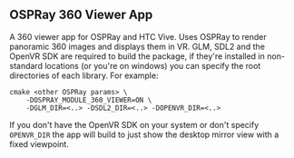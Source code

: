 OSPRay 360 Viewer App
---

A 360 viewer app for OSPRay and HTC Vive. Uses OSPRay to render panoramic 360 images
and displays them in VR. GLM, SDL2 and the OpenVR SDK are required to build the package,
if they're installed in non-standard locations (or you're on windows) you can specify
the root directories of each library. For example:

```
cmake <other OSPRay params> \
	-DOSPRAY_MODULE_360_VIEWER=ON \
	-DGLM_DIR=<..> -DSDL2_DIR=<..> -DOPENVR_DIR=<..>
```

If you don't have the OpenVR SDK on your system or don't specify
`OPENVR_DIR` the app will build to just show the desktop mirror view
with a fixed viewpoint.

